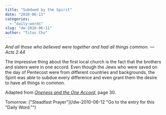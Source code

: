 ```yaml
---
title: "Subdued by the Spirit"
date: "2010-06-11"
categories: 
  - "daily-words"
slug: "dw-2010-06-11"
author: "Titus Chu"
---
```


_And all those who believed were together and had all things common. — Acts 2:44_

The impressive thing about the first local church is the fact that the brothers and sisters were in one accord. Even though the Jews who were saved on the day of Pentecost were from different countries and backgrounds, the Spirit was able to subdue every difference and even grant them the desire to have all things in common.

Adapted from _[Oneness and the One Accord,](/book-oneness/ "Go to the listing for this book.")_ page 30.

Tomorrow: ["Steadfast Prayer"](/dw-2010-06-12 "Go to the entry for this "Daily Word."")
